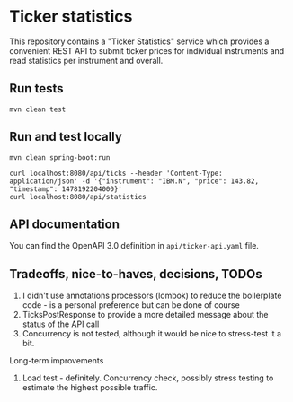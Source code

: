 # Ticker statistics
This repository contains a "Ticker Statistics" service which provides a convenient REST API
to submit ticker prices for individual instruments and read statistics per instrument and overall.

## Run tests
`mvn clean test`

## Run and test locally
```
mvn clean spring-boot:run

curl localhost:8080/api/ticks --header 'Content-Type: application/json' -d '{"instrument": "IBM.N", "price": 143.82, "timestamp": 1478192204000}'
curl localhost:8080/api/statistics
```

## API documentation
You can find the OpenAPI 3.0 definition in `api/ticker-api.yaml` file.

## Tradeoffs, nice-to-haves, decisions, TODOs

1. I didn't use annotations processors (lombok) to reduce the boilerplate code - is a personal preference but can
be done of course
2. TicksPostResponse to provide a more detailed message about the status of the API call
3. Concurrency is not tested, although it would be nice to stress-test it a bit.

Long-term improvements
1. Load test - definitely. Concurrency check, possibly stress testing to estimate the highest possible traffic.
